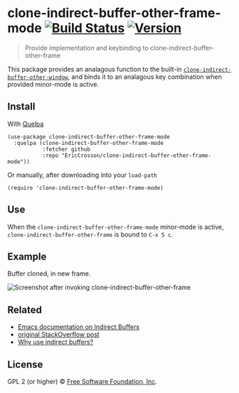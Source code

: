 # clone-indirect-buffer-other-frame-mode [![Build Status](https://travis-ci.org/EricCrosson/clone-indirect-buffer-other-frame-mode.svg?branch=master)](https://travis-ci.org/EricCrosson/clone-indirect-buffer-other-frame-mode) [![Version](https://img.shields.io/github/tag/EricCrosson/clone-indirect-buffer-other-frame-mode.svg)](https://github.com/EricCrosson/clone-indirect-buffer-other-frame-mode/releases)

> Provide implementation and keybinding to clone-indirect-buffer-other-frame

This package provides an analagous function to the built-in [`clone-indirect-buffer-other-window`](http://www.gnu.org/software/emacs/manual/html_node/emacs/Indirect-Buffers.html), and binds it to an analagous key combination when provided minor-mode is active.

## Install

With [Quelpa](https://framagit.org/steckerhalter/quelpa)

``` {.sourceCode .lisp}
(use-package clone-indirect-buffer-other-frame-mode
  :quelpa (clone-indirect-buffer-other-frame-mode
           :fetcher github
           :repo "EricCrosson/clone-indirect-buffer-other-frame-mode"))
```

Or manually, after downloading into your `load-path`

``` {.sourceCode .lisp}
(require 'clone-indirect-buffer-other-frame-mode)
```

## Use

When the `clone-indirect-buffer-other-frame-mode` minor-mode is
active, `clone-indirect-buffer-other-frame` is bound to `C-x 5 c`.

## Example

Buffer cloned, in new frame.

![Screenshot after invoking `clone-indirect-buffer-other-frame`](https://raw.githubusercontent.com/EricCrosson/clone-indirect-buffer-other-frame-mode/master/img/clone-indirect-buffer-other-frame-demo.png)

## Related

- [Emacs documentation on Indirect Buffers](http://www.gnu.org/software/emacs/manual/html_node/emacs/Indirect-Buffers.html)
- [original StackOverflow post](https://stackoverflow.com/a/47333316)
- [Why use indirect buffers?](https://emacs.stackexchange.com/a/12182)

## License

GPL 2 (or higher) © [Free Software Foundation, Inc](http://www.fsf.org/about).
